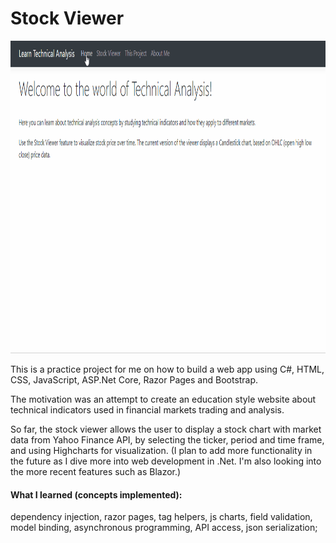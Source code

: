 # Stock Viewer

<img src="demo1.gif" height=500>

This is a practice project for me on how to build a web app using C#, HTML, CSS, JavaScript, ASP.Net Core, Razor Pages and Bootstrap.

The motivation was an attempt to create an education style website about technical indicators used in financial markets trading and analysis.

So far, the stock viewer allows the user to display a stock chart with market data from Yahoo Finance API, by selecting the ticker, period and time frame, and using Highcharts for visualization. (I plan to add more functionality in the future as I dive more into web development in .Net. I'm also looking into the more recent features such as Blazor.)

#### What I learned (concepts implemented): 
dependency injection, razor pages, tag helpers, js charts, field validation, model binding, asynchronous programming, API access, json serialization;
